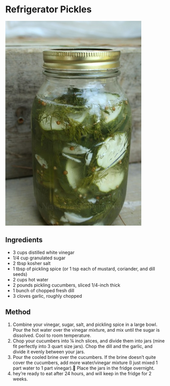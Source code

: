 # Refrigerator Pickles

![Refrigerated Pickles](./pics/refrigerator_pickles.jpg "Refrigerator Pickles")

## Ingredients

* 3 cups distilled white vinegar
* 1/4 cup granulated sugar
* 2 tbsp kosher salt
* 1 tbsp of pickling spice (or 1 tsp each of mustard, coriander, and dill seeds)
* 2 cups hot water
* 2 pounds pickling cucumbers, sliced 1/4-inch thick
* 1 bunch of chopped fresh dill
* 3 cloves garlic, roughly chopped

## Method

1. Combine your vinegar, sugar, salt, and pickling spice in a large bowl. Pour the hot water over the vinegar mixture, and mix until the sugar is dissolved. Cool to room temperature.
1. Chop your cucumbers into ¼ inch slices, and divide them into jars (mine fit perfectly into 3 quart size jars). Chop the dill and the garlic, and divide it evenly between your jars.
1. Pour the cooled brine over the cucumbers. If the brine doesn’t quite cover the cucumbers, add more water/vinegar mixture (I just mixed 1 part water to 1 part vinegar). Place the jars in the fridge overnight.
1. hey’re ready to eat after 24 hours, and will keep in the fridge for 2 weeks.
